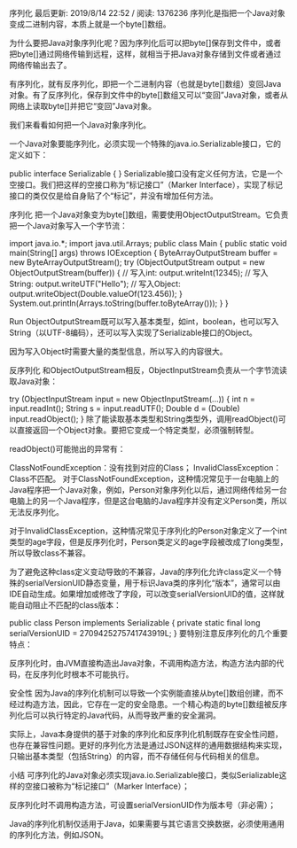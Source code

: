 序列化
最后更新: 2019/8/14 22:52 / 阅读: 1376236
序列化是指把一个Java对象变成二进制内容，本质上就是一个byte[]数组。

为什么要把Java对象序列化呢？因为序列化后可以把byte[]保存到文件中，或者把byte[]通过网络传输到远程，这样，就相当于把Java对象存储到文件或者通过网络传输出去了。

有序列化，就有反序列化，即把一个二进制内容（也就是byte[]数组）变回Java对象。有了反序列化，保存到文件中的byte[]数组又可以“变回”Java对象，或者从网络上读取byte[]并把它“变回”Java对象。

我们来看看如何把一个Java对象序列化。

一个Java对象要能序列化，必须实现一个特殊的java.io.Serializable接口，它的定义如下：

public interface Serializable {
}
Serializable接口没有定义任何方法，它是一个空接口。我们把这样的空接口称为“标记接口”（Marker Interface），实现了标记接口的类仅仅是给自身贴了个“标记”，并没有增加任何方法。

序列化
把一个Java对象变为byte[]数组，需要使用ObjectOutputStream。它负责把一个Java对象写入一个字节流：

import java.io.*;
import java.util.Arrays;
public class Main {
    public static void main(String[] args) throws IOException {
        ByteArrayOutputStream buffer = new ByteArrayOutputStream();
        try (ObjectOutputStream output = new ObjectOutputStream(buffer)) {
            // 写入int:
            output.writeInt(12345);
            // 写入String:
            output.writeUTF("Hello");
            // 写入Object:
            output.writeObject(Double.valueOf(123.456));
        }
        System.out.println(Arrays.toString(buffer.toByteArray()));
    }
}

 Run
ObjectOutputStream既可以写入基本类型，如int，boolean，也可以写入String（以UTF-8编码），还可以写入实现了Serializable接口的Object。

因为写入Object时需要大量的类型信息，所以写入的内容很大。

反序列化
和ObjectOutputStream相反，ObjectInputStream负责从一个字节流读取Java对象：

try (ObjectInputStream input = new ObjectInputStream(...)) {
    int n = input.readInt();
    String s = input.readUTF();
    Double d = (Double) input.readObject();
}
除了能读取基本类型和String类型外，调用readObject()可以直接返回一个Object对象。要把它变成一个特定类型，必须强制转型。

readObject()可能抛出的异常有：

ClassNotFoundException：没有找到对应的Class；
InvalidClassException：Class不匹配。
对于ClassNotFoundException，这种情况常见于一台电脑上的Java程序把一个Java对象，例如，Person对象序列化以后，通过网络传给另一台电脑上的另一个Java程序，但是这台电脑的Java程序并没有定义Person类，所以无法反序列化。

对于InvalidClassException，这种情况常见于序列化的Person对象定义了一个int类型的age字段，但是反序列化时，Person类定义的age字段被改成了long类型，所以导致class不兼容。

为了避免这种class定义变动导致的不兼容，Java的序列化允许class定义一个特殊的serialVersionUID静态变量，用于标识Java类的序列化“版本”，通常可以由IDE自动生成。如果增加或修改了字段，可以改变serialVersionUID的值，这样就能自动阻止不匹配的class版本：

public class Person implements Serializable {
    private static final long serialVersionUID = 2709425275741743919L;
}
要特别注意反序列化的几个重要特点：

反序列化时，由JVM直接构造出Java对象，不调用构造方法，构造方法内部的代码，在反序列化时根本不可能执行。

安全性
因为Java的序列化机制可以导致一个实例能直接从byte[]数组创建，而不经过构造方法，因此，它存在一定的安全隐患。一个精心构造的byte[]数组被反序列化后可以执行特定的Java代码，从而导致严重的安全漏洞。

实际上，Java本身提供的基于对象的序列化和反序列化机制既存在安全性问题，也存在兼容性问题。更好的序列化方法是通过JSON这样的通用数据结构来实现，只输出基本类型（包括String）的内容，而不存储任何与代码相关的信息。

小结
可序列化的Java对象必须实现java.io.Serializable接口，类似Serializable这样的空接口被称为“标记接口”（Marker Interface）；

反序列化时不调用构造方法，可设置serialVersionUID作为版本号（非必需）；

Java的序列化机制仅适用于Java，如果需要与其它语言交换数据，必须使用通用的序列化方法，例如JSON。